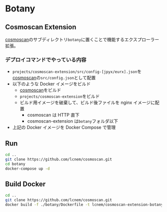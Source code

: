 # Botany

## Cosmoscan Extension

[cosmoscan](https://github.com/lcnem/cosmoscan)のサブディレクトリ`botany`に置くことで機能するエクスプローラー拡張。

### デプロイコマンドでやっている内容

- `projects/cosmoscan-extension/src/config-[jpyx/eurx].json`を[cosmoscan](https://github.com/lcnem/cosmoscan)の`src/config.json`として配置
- 以下のような Docker イメージをビルド
  - [cosmoscan](https://github.com/lcnem/cosmoscan)をビルド
  - `projects/cosmoscan-extension`をビルド
  - ビルド用イメージを破棄して、ビルド後ファイルを nginx イメージに配置
    - cosmoscan は HTTP 直下
    - cosmoscan-extension は`botany`フォルダ以下
- 上記の Docker イメージを Docker Compose で管理

## Run

```bash
cd ..
git clone https://github.com/lcnem/cosmoscan.git
cd botany
docker-compose up -d
```

## Build Docker

```bash
cd ..
git clone https://github.com/lcnem/cosmoscan.git
docker build -f ./botany/Dockerfile -t lcnem/cosmoscan-extension-botany .
```
